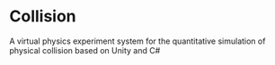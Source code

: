 # Collision
A virtual physics experiment system for the quantitative simulation of physical collision based on Unity and C#
